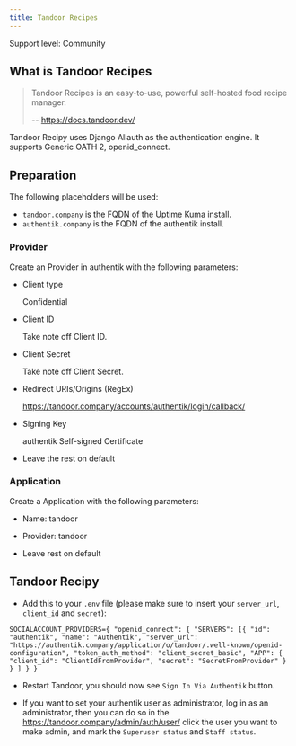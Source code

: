 ```yaml
---
title: Tandoor Recipes
---
```


<span class="badge badge--secondary">Support level: Community</span>

## What is Tandoor Recipes

> Tandoor Recipes is an easy-to-use, powerful self-hosted food recipe manager.
>
> -- https://docs.tandoor.dev/

Tandoor Recipy uses Django Allauth as the authentication engine. It supports Generic OATH 2, openid_connect.

## Preparation

The following placeholders will be used:

-   `tandoor.company` is the FQDN of the Uptime Kuma install.
-   `authentik.company` is the FQDN of the authentik install.

### Provider

Create an Provider in authentik with the following parameters:

-   Client type

    Confidential


-   Client ID

    Take note off Client ID.

-   Client Secret

    Take note off Client Secret.

-   Redirect URIs/Origins (RegEx)

    https://tandoor.company/accounts/authentik/login/callback/

-   Signing Key

    authentik Self-signed Certificate

-   Leave the rest on default

### Application

Create a Application with the following parameters:

-   Name: tandoor

-   Provider: tandoor

-   Leave rest on default

## Tandoor Recipy

-   Add this to your `.env` file (please make sure to insert your `server_url`, `client_id` and `secret`):

```
SOCIALACCOUNT_PROVIDERS={ "openid_connect": { "SERVERS": [{ "id": "authentik", "name": "Authentik", "server_url": "https://authentik.company/application/o/tandoor/.well-known/openid-configuration", "token_auth_method": "client_secret_basic", "APP": { "client_id": "ClientIdFromProvider", "secret": "SecretFromProvider" } } ] } }
```

-   Restart Tandoor, you should now see `Sign In Via Authentik` button.

-   If you want to set your authentik user as administrator, log in as an administrator, then you can do so in the https://tandoor.company/admin/auth/user/ click the user you want to make admin, and mark the `Superuser status` and `Staff status`.
